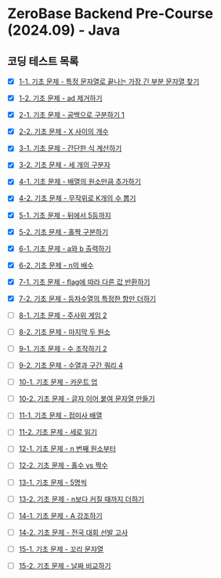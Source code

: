 # ZeroBase Backend Pre-Course (2024.09) - Java
## 코딩 테스트 목록
- [x] [1-1. 기초 문제 - 특정 문자열로 끝나는 가장 긴 부분 문자열 찾기](https://school.programmers.co.kr/learn/courses/30/lessons/181872)
- [x] [1-2. 기초 문제 - ad 제거하기](https://school.programmers.co.kr/learn/courses/30/lessons/181870)
- [x] [2-1. 기초 문제 - 공백으로 구분하기 1](https://school.programmers.co.kr/learn/courses/30/lessons/181869)
- [x] [2-2. 기초 문제 - X 사이의 개수](https://school.programmers.co.kr/learn/courses/30/lessons/181867)
- [x] [3-1. 기초 문제 - 간단한 식 계산하기](https://school.programmers.co.kr/learn/courses/30/lessons/181865)
- [x] [3-2. 기초 문제 - 세 개의 구분자](https://school.programmers.co.kr/learn/courses/30/lessons/181862)
- [x] [4-1. 기초 문제 - 배열의 원소만큼 추가하기](https://school.programmers.co.kr/learn/courses/30/lessons/181861)
- [x] [4-2. 기초 문제 - 무작위로 K개의 수 뽑기](https://school.programmers.co.kr/learn/courses/30/lessons/181858)
- [x] [5-1. 기초 문제 - 뒤에서 5등까지](https://school.programmers.co.kr/learn/courses/30/lessons/181853)
- [x] [5-2. 기초 문제 - 홀짝 구분하기](https://school.programmers.co.kr/learn/courses/30/lessons/181944)
- [x] [6-1. 기초 문제 - a와 b 출력하기 ](https://school.programmers.co.kr/learn/courses/30/lessons/181951)
- [x] [6-2. 기초 문제 - n의 배수](https://school.programmers.co.kr/learn/courses/30/lessons/181937)
- [x] [7-1. 기초 문제 - flag에 따라 다른 값 반환하기](https://school.programmers.co.kr/learn/courses/30/lessons/181933)
- [x] [7-2. 기초 문제 - 등차수열의 특정한 항만 더하기](https://school.programmers.co.kr/learn/courses/30/lessons/181931)
- [ ] [8-1. 기초 문제 - 주사위 게임 2](https://school.programmers.co.kr/learn/courses/30/lessons/181930)
- [ ] [8-2. 기초 문제 - 마지막 두 원소](https://school.programmers.co.kr/learn/courses/30/lessons/181927)
- [ ] [9-1. 기초 문제 - 수 조작하기 2](https://school.programmers.co.kr/learn/courses/30/lessons/181925)
- [ ] [9-2. 기초 문제 - 수열과 구간 쿼리 4](https://school.programmers.co.kr/learn/courses/30/lessons/181922)
- [ ] [10-1. 기초 문제 - 카운트 업](https://school.programmers.co.kr/learn/courses/30/lessons/181920)
- [ ] [10-2. 기초 문제 - 글자 이어 붙여 문자열 만들기](https://school.programmers.co.kr/learn/courses/30/lessons/181915)
- [ ] [11-1. 기초 문제 - 접미사 배열](https://school.programmers.co.kr/learn/courses/30/lessons/181909)
- [ ] [11-2. 기초 문제 - 세로 읽기](https://school.programmers.co.kr/learn/courses/30/lessons/181904)
- [ ] [12-1. 기초 문제 - n 번째 원소부터](https://school.programmers.co.kr/learn/courses/30/lessons/181892)
- [ ] [12-2. 기초 문제 - 홀수 vs 짝수](https://school.programmers.co.kr/learn/courses/30/lessons/181887)
- [ ] [13-1. 기초 문제 - 5명씩](https://school.programmers.co.kr/learn/courses/30/lessons/181886)
- [ ] [13-2. 기초 문제 - n보다 커질 때까지 더하기](https://school.programmers.co.kr/learn/courses/30/lessons/181884)
- [ ] [14-1. 기초 문제 - A 강조하기](https://school.programmers.co.kr/learn/courses/30/lessons/181874)
- [ ] [14-2. 기초 문제 - 전국 대회 선발 고사](https://school.programmers.co.kr/learn/courses/30/lessons/181851)
- [ ] [15-1. 기초 문제 - 꼬리 문자열](https://school.programmers.co.kr/learn/courses/30/lessons/181841)
- [ ] [15-2. 기초 문제 - 날짜 비교하기](https://school.programmers.co.kr/learn/courses/30/lessons/181838)
















